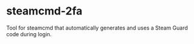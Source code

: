 # steamcmd-2fa
Tool for steamcmd that automatically generates and uses a Steam Guard code during login. 
